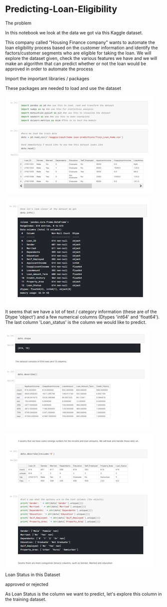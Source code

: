 # Predicting-Loan-Eligibility

The problem

In this notebook we look at the data we got via this Kaggle dataset.

This company called "Housing Finance company" wants to automate the loan eligibility process based on the customer information and identify the factors/customer segments who are eligible for taking the loan.
We will explore the dataset given, check the various features we have and we will make an algorithm that can predict whether or not the loan would be approved in order to automate the process


Import the important libraries / packages

These packages are needed to load and use the dataset

![image-1](https://github.com/hemangikinger/Predicting-Loan-Eligibility/blob/master/image-1.JPG)

![image-2](https://github.com/hemangikinger/Predicting-Loan-Eligibility/blob/master/image-2.JPG)

It seems that we have a lot of text / category information (these are of the Dtype 'object') and a few numerical columns (Dtypes 'int64' and 'float64').
The last column 'Loan_status' is the column we would like to predict.

![image-3](https://github.com/hemangikinger/Predicting-Loan-Eligibility/blob/master/image-3.JPG)

![image-4](https://github.com/hemangikinger/Predicting-Loan-Eligibility/blob/master/image-4.JPG)


Loan Status in this Dataset

approved or rejected

As Loan Status is the column we want to predict, let's explore this column in the training dataset.
